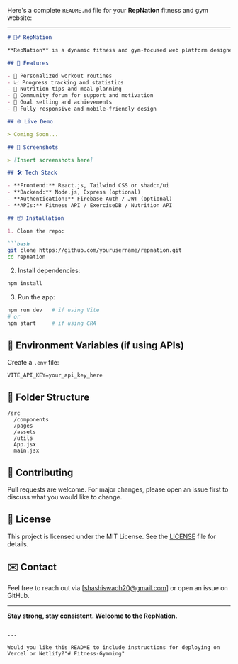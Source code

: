 Here's a complete `README.md` file for your **RepNation** fitness and gym website:

---

```markdown
# 🏋️‍♂️ RepNation

**RepNation** is a dynamic fitness and gym-focused web platform designed to empower users through strength training, workout plans, motivation, and progress tracking. Built for athletes, gym enthusiasts, and anyone serious about fitness.

## 🚀 Features

- 🧠 Personalized workout routines
- 📈 Progress tracking and statistics
- 🍎 Nutrition tips and meal planning
- 💬 Community forum for support and motivation
- 🎯 Goal setting and achievements
- 📱 Fully responsive and mobile-friendly design

## 🌐 Live Demo

> Coming Soon...

## 📸 Screenshots

> [Insert screenshots here]

## 🛠 Tech Stack

- **Frontend:** React.js, Tailwind CSS or shadcn/ui
- **Backend:** Node.js, Express (optional)
- **Authentication:** Firebase Auth / JWT (optional)
- **APIs:** Fitness API / ExerciseDB / Nutrition API

## 📦 Installation

1. Clone the repo:

```bash
git clone https://github.com/yourusername/repnation.git
cd repnation
```

2. Install dependencies:

```bash
npm install
```

3. Run the app:

```bash
npm run dev   # if using Vite
# or
npm start     # if using CRA
```

## 🔑 Environment Variables (if using APIs)

Create a `.env` file:

```
VITE_API_KEY=your_api_key_here
```

## 📂 Folder Structure

```
/src
  /components
  /pages
  /assets
  /utils
  App.jsx
  main.jsx
```

## 🤝 Contributing

Pull requests are welcome. For major changes, please open an issue first to discuss what you would like to change.

## 📃 License

This project is licensed under the MIT License. See the [LICENSE](LICENSE) file for details.

## ✉️ Contact

Feel free to reach out via [shashiswadh20@gmail.com] or open an issue on GitHub.

---

**Stay strong, stay consistent. Welcome to the RepNation.**
```

---

Would you like this README to include instructions for deploying on Vercel or Netlify?"# Fitness-Gymming" 
